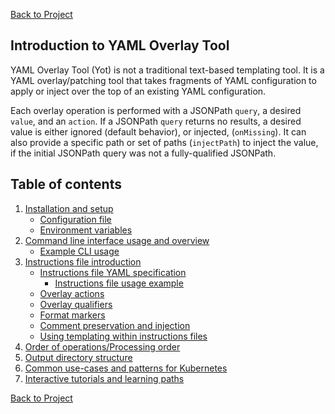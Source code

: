 [Back to Project](https://github.com/vmware-tanzu-labs/yaml-overlay-tool)


## Introduction to YAML Overlay Tool

YAML Overlay Tool (Yot) is not a traditional text-based templating tool. It is a YAML overlay/patching tool that takes fragments of YAML configuration to apply or inject over the top of an existing YAML configuration.  

Each overlay operation is performed with a JSONPath `query`, a desired `value`, and an `action`.  If a JSONPath `query` returns no results, a desired value is either ignored (default behavior), or injected, (`onMissing`). It can also provide a specific path or set of paths (`injectPath`) to inject the value, if the initial JSONPath query was not a fully-qualified JSONPath.  

## Table of contents
1. [Installation and setup](sections/setup.md)
    - [Configuration file](sections/configFile.md)
    - [Environment variables](sections/envVars.md)
1. [Command line interface usage and overview](sections/commandUsage.md)
    - [Example CLI usage](sections/exampleUsage.md)
1. [Instructions file introduction](sections/instructionsFileIntro.md)
    - [Instructions file YAML specification](sections/instructionsFileSpec.md)
        - [Instructions file usage example](sections/instructionsFileSpec.md#instructions-file-full-specification-example)
    - [Overlay actions](sections/overlayActions.md)
    - [Overlay qualifiers](sections/overlayQualifiers.md)
    - [Format markers](sections/formatMarkers.md)
    - [Comment preservation and injection](sections/comments.md)
    - [Using templating within instructions files](sections/instructionsFileTemplating.md)
1. [Order of operations/Processing order](sections/orderOfOperations.md)
1. [Output directory structure](sections/outputDirStructure.md)
1. [Common use-cases and patterns for Kubernetes](sections/useCasesForKubernetes.md)
1. [Interactive tutorials and learning paths](sections/tutorials.md)


[Back to Project](https://github.com/vmware-tanzu-labs/yaml-overlay-tool)
